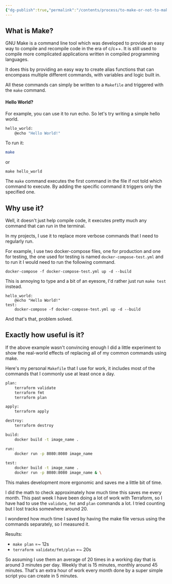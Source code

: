 ```yaml
---
{"dg-publish":true,"permalink":"/contents/process/to-make-or-not-to-make/","tags":["Process","Scripts"],"created":"2024-02-29T21:08:22.724+01:00","updated":"2024-03-05T22:06:52.663+01:00"}
---
```



## What is Make?

GNU Make is a command line tool which was developed to provide an easy way to compile and recompile code in the era of c/c++. It is still used to compile more complicated applications written in compiled programming languages. 

It does this by providing an easy way to create alias functions that can encompass multiple different commands, with variables and logic built in. 

All these commands can simply be written to a `Makefile` and triggered with the `make` command. 

#### Hello World? 

For example, you can use it to run echo. So let's try writing a simple hello world. 

```Bash
hello_world:
	@echo "Hello World!"
```

To run it:
```Bash
make 
```
or 
```Shell
make hello_world
```

The `make` command executes the first command in the file if not told which command to execute. By adding the specific command it triggers only the specified one.

## Why use it?

Well, it doesn't just help compile code, it executes pretty much any command that can run in the terminal. 

In my projects, I use it to replace more verbose commands that I need to regularly run. 

For example, I use two docker-compose files, one for production and one for testing, the one used for testing is named `docker-compose-test.yml` and to run it I would need to run the following command. 

```Shell
docker-compose -f docker-compose-test.yml up -d --build
```

This is annoying to type and a bit of an eyesore, I'd rather just run `make test` instead. 

```
hello_world:
	@echo "Hello World!"
test:
	docker-compose -f docker-compose-test.yml up -d --build
```

And that's that, problem solved. 
## Exactly how useful is it? 

If the above example wasn't convincing enough I did a little experiment to show the real-world effects of replacing all of my common commands using make. 

Here's my personal `Makefile` that I use for work, it includes most of the commands that I commonly use at least once a day. 

```Bash
plan:
	terraform validate
	terraform fmt
	terraform plan

apply:
	terraform apply

destroy:
	terraform destroy

build:
	docker build -t image_name .

run:
	docker run -p 8080:8080 image_name
	
test:
	docker build -t image_name .
	docker run -p 8080:8080 image_name & \
```

This makes development more ergonomic and saves me a little bit of time. 

I did the math to check approximately how much time this saves me every month. This past week I have been doing a lot of work with Terraform, so I have had to use the `validate`, `fmt` and `plan` commands a lot. I tried counting but I lost tracks somewhere around 20. 

I wondered how much time I saved by having the make file versus using the commands separately, so I measured it. 

Results:
-  `make plan`  =~ 12s
-  `terraform validate/fmt/plan` =~ 20s

So assuming I use them an average of 20 times in a working day that is around 3 minutes per day. Weekly that is 15 minutes, monthly around 45 minutes. That's an extra hour of work every month done by a super simple script you can create in 5 minutes.  